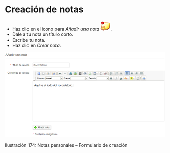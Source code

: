 # Creación de notas

* Haz clic en el icono para _Añadir una nota_ ![](../../.gitbook/assets/graphics304%20%284%29.png).
* Dale a tu nota un título corto.
* Escribe tu nota.
* Haz clic en _Crear nota_.

![](../../.gitbook/assets/images236%20%284%29.png)

Ilustración 174: Notas personales – Formulario de creación

